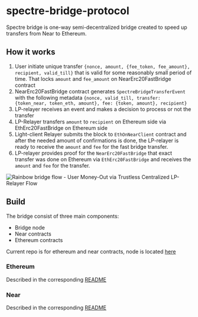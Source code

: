 # spectre-bridge-protocol

Spectre bridge is one-way semi-decentralized bridge created to speed up transfers from Near to Ethereum.

## How it works
1) User initiate unique transfer `{nonce, amount, {fee_token, fee_amount}, recipient, valid_till}` that is valid for some reasonably small period of time. That locks `amount` and `fee_amount` on NearErc20FastBridge contract
2) NearErc20FastBridge contract generates `SpectreBridgeTransferEvent` with the following metadata `{nonce, valid_till, transfer: {token_near, token_eth, amount}, fee: {token, amount}, recipient}`
3) LP-relayer receives an event and makes a decision to process or not the transfer
4) LP-Relayer transfers `amount` to `recipient` on Ethereum side via EthErc20FastBridge on Ethereum side
5) Light-client Relayer submits the block to `EthOnNearClient` contract and after the needed amount of confirmations is done, the LP-relayer is ready to receive the `amount` and `fee` for the fast bridge transfer.
6) LP-relayer provides proof for the `NearErc20FastBridge` that exact transfer was done on Ethereum via `EthErc20FastBridge` and receives the `amount` and `fee` for the transfer.

![Rainbow bridge flow - User Money-Out via Trustless Centralized LP-Relayer Flow](https://user-images.githubusercontent.com/91728093/178957579-66c43881-561d-4151-be9f-426928901965.jpg)

## Build
The bridge consist of three main components:
* Bridge node
* Near contracts
* Ethereum contracts

Current repo is for ethereum and near contracts, node is located [here](https://github.com/spectrebridge/spectre-bridge-service)

### Ethereum
Described in the corresponding [README](eth/README.md)

### Near
Described in the corresponding [README](near/README.md)

